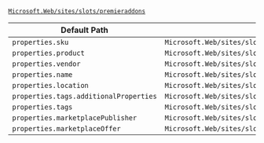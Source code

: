 [`Microsoft.Web/sites/slots/premieraddons`](https://docs.microsoft.com/en-us/azure/templates/microsoft.web/sites/slots/premieraddons)

| Default Path | Alias |
|---|---|
| `properties.sku` | `Microsoft.Web/sites/slots/premieraddons/sku` |
| `properties.product` | `Microsoft.Web/sites/slots/premieraddons/product` |
| `properties.vendor` | `Microsoft.Web/sites/slots/premieraddons/vendor` |
| `properties.name` | `Microsoft.Web/sites/slots/premieraddons/name` |
| `properties.location` | `Microsoft.Web/sites/slots/premieraddons/location` |
| `properties.tags.additionalProperties` | `Microsoft.Web/sites/slots/premieraddons/tags.additionalProperties` |
| `properties.tags` | `Microsoft.Web/sites/slots/premieraddons/tags` |
| `properties.marketplacePublisher` | `Microsoft.Web/sites/slots/premieraddons/marketplacePublisher` |
| `properties.marketplaceOffer` | `Microsoft.Web/sites/slots/premieraddons/marketplaceOffer` |

